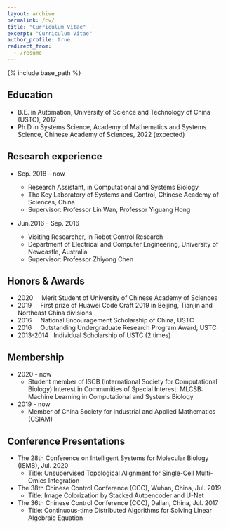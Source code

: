 ```yaml
---
layout: archive
permalink: /cv/
title: "Curriculum Vitae"
excerpt: "Curriculum Vitae"
author_profile: true
redirect_from:
  - /resume
---
```


{% include base_path %}

## Education

* B.E. in Automation, University of Science and Technology of China (USTC), 2017
* Ph.D in Systems Science, Academy of Mathematics and Systems Science, Chinese Academy of Sciences, 2022 (expected)

## Research experience

* Sep. 2018 - now
  * Research Assistant, in Computational and Systems Biology
  * The Key Laboratory of Systems and Control, Chinese Academy of Sciences, China
  * Supervisor: Professor Lin Wan, Professor Yiguang Hong

* Jun.2016 - Sep. 2016
  * Visiting Researcher, in Robot Control Research
  * Department of Electrical and Computer Engineering, University of Newcastle, Australia
  * Supervisor: Professor Zhiyong Chen
  
## Honors & Awards

* 2020  &nbsp; &nbsp; Merit Student of University of Chinese Academy of Sciences
* 2019  &nbsp; &nbsp; First prize of Huawei Code Craft 2019 in Beijing, Tianjin and Northeast China divisions
* 2016  &nbsp; &nbsp; National Encouragement Scholarship of China, USTC
* 2016 &nbsp; &nbsp; Outstanding Undergraduate Research Program Award, USTC
* 2013-2014 &nbsp;  Individual Scholarship of USTC (2 times)
  
## Membership

* 2020 - now
  * Student member of ISCB (International Society for Computational Biology) 
  Interest in Communities of Special Interest: MLCSB: Machine Learning in Computational and Systems Biology 
* 2019 - now
  *  Member of China Society for Industrial and Applied Mathematics (CSIAM)
  
## Conference Presentations
* The 28th Conference on Intelligent Systems for Molecular Biology (ISMB), Jul. 2020
  * Title: Unsupervised Topological Alignment for Single-Cell Multi-Omics Integration
* The 38th Chinese Control Conference (CCC), Wuhan, China, Jul. 2019
  * Title: Image Colorization by Stacked Autoencoder and U-Net
* The 36th Chinese Control Conference (CCC), Dalian, China, Jul. 2017
  * Title: Continuous-time Distributed Algorithms for Solving Linear Algebraic Equation
